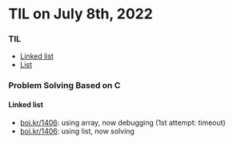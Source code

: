 # **TIL on July 8th, 2022**

### TIL
- [Linked list](../../../Languages/C/linked-list-07-07-2022.md)
- [List](../../../Languages/C/list-07-08-2022.md)

### Problem Solving Based on C
#### Linked list
- [boj.kr/1406](../../../Problem%20Solving/boj/1406-07-08-2022.cpp): using array, now debugging (1st attempt: timeout)
- [boj.kr/1406](../../../Problem%20Solving/boj/1406-1-07-08-2022.cpp): using list, now solving
